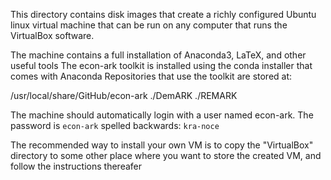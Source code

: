 This directory contains disk images that create a richly configured Ubuntu linux virtual machine
that can be run on any computer that runs the VirtualBox software.

The machine contains a full installation of Anaconda3, LaTeX, and other useful tools
The econ-ark toolkit is installed using the conda installer that comes with Anaconda
Repositories that use the toolkit are stored at:

/usr/local/share/GitHub/econ-ark
./DemARK
./REMARK

The machine should automatically login with a user named econ-ark. 
The password is `econ-ark` spelled backwards: `kra-noce`

The recommended way to install your own VM is to copy the "VirtualBox" directory to some other place where you want 
to store the created VM, and follow the instructions thereafer
